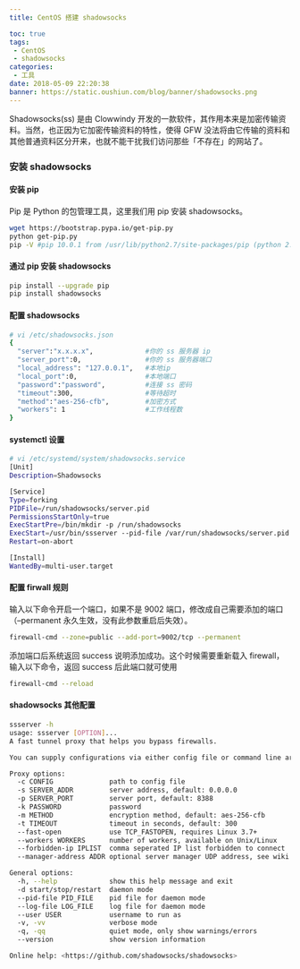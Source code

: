 ```yaml
---
title: CentOS 搭建 shadowsocks

toc: true
tags:
 - CentOS
 - shadowsocks
categories:
 - 工具
date: 2018-05-09 22:20:38
banner: https://static.oushiun.com/blog/banner/shadowsocks.png
---
```


Shadowsocks(ss) 是由 Clowwindy 开发的一款软件，其作用本来是加密传输资料。当然，也正因为它加密传输资料的特性，使得 GFW 没法将由它传输的资料和其他普通资料区分开来，也就不能干扰我们访问那些「不存在」的网站了。

<!-- more -->

### 安装 shadowsocks

#### 安装 pip

Pip 是 Python 的包管理工具，这里我们用 pip 安装 shadowsocks。

```bash
wget https://bootstrap.pypa.io/get-pip.py
python get-pip.py
pip -V #pip 10.0.1 from /usr/lib/python2.7/site-packages/pip (python 2.7)
```

#### 通过 pip 安装 shadowsocks

```bash
pip install --upgrade pip
pip install shadowsocks
```

#### 配置 shadowsocks

```bash
# vi /etc/shadowsocks.json
{
  "server":"x.x.x.x",             #你的 ss 服务器 ip
  "server_port":0,                #你的 ss 服务器端口
  "local_address": "127.0.0.1",   #本地ip
  "local_port":0,                 #本地端口
  "password":"password",          #连接 ss 密码
  "timeout":300,                  #等待超时
  "method":"aes-256-cfb",         #加密方式
  "workers": 1                    #工作线程数
}
```

#### systemctl 设置

```bash
# vi /etc/systemd/system/shadowsocks.service
[Unit]
Description=Shadowsocks

[Service]
Type=forking
PIDFile=/run/shadowsocks/server.pid
PermissionsStartOnly=true
ExecStartPre=/bin/mkdir -p /run/shadowsocks
ExecStart=/usr/bin/ssserver --pid-file /var/run/shadowsocks/server.pid --log-file /var/log/shadowsocks.log -c /etc/shadowsocks.json -d start
Restart=on-abort

[Install]
WantedBy=multi-user.target
```

#### 配置 firwall 规则

输入以下命令开启一个端口，如果不是 9002 端口，修改成自己需要添加的端口（–permanent 永久生效，没有此参数重启后失效）。

```bash
firewall-cmd --zone=public --add-port=9002/tcp --permanent
```

添加端口后系统返回 success 说明添加成功。这个时候需要重新载入 firewall，输入以下命令，返回 success 后此端口就可使用

```bash
firewall-cmd --reload
```

#### shadowsocks 其他配置

```bash
ssserver -h
usage: ssserver [OPTION]...
A fast tunnel proxy that helps you bypass firewalls.

You can supply configurations via either config file or command line arguments.

Proxy options:
  -c CONFIG              path to config file
  -s SERVER_ADDR         server address, default: 0.0.0.0
  -p SERVER_PORT         server port, default: 8388
  -k PASSWORD            password
  -m METHOD              encryption method, default: aes-256-cfb
  -t TIMEOUT             timeout in seconds, default: 300
  --fast-open            use TCP_FASTOPEN, requires Linux 3.7+
  --workers WORKERS      number of workers, available on Unix/Linux
  --forbidden-ip IPLIST  comma seperated IP list forbidden to connect
  --manager-address ADDR optional server manager UDP address, see wiki

General options:
  -h, --help             show this help message and exit
  -d start/stop/restart  daemon mode
  --pid-file PID_FILE    pid file for daemon mode
  --log-file LOG_FILE    log file for daemon mode
  --user USER            username to run as
  -v, -vv                verbose mode
  -q, -qq                quiet mode, only show warnings/errors
  --version              show version information

Online help: <https://github.com/shadowsocks/shadowsocks>
```
